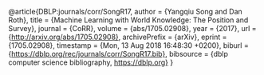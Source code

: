 @article{DBLP:journals/corr/SongR17,
  author    = {Yangqiu Song and
               Dan Roth},
  title     = {Machine Learning with World Knowledge: The Position and Survey},
  journal   = {CoRR},
  volume    = {abs/1705.02908},
  year      = {2017},
  url       = {http://arxiv.org/abs/1705.02908},
  archivePrefix = {arXiv},
  eprint    = {1705.02908},
  timestamp = {Mon, 13 Aug 2018 16:48:30 +0200},
  biburl    = {https://dblp.org/rec/journals/corr/SongR17.bib},
  bibsource = {dblp computer science bibliography, https://dblp.org}
}